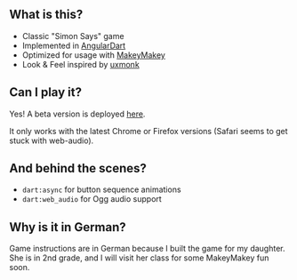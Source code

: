 What is this?
-------------
* Classic "Simon Says" game
* Implemented in [AngularDart](https://angulardart.org)
* Optimized for usage with [MakeyMakey](http://makeymakey.com)
* Look & Feel inspired by [uxmonk](http://labs.uxmonk.com/simon-says/)

Can I play it?
--------------
Yes! A beta version is deployed [here](http://netzwerg.ch/simon/index.html).

It only works with the latest Chrome or Firefox versions (Safari seems to get stuck with web-audio).

And behind the scenes?
-------------------------
* `dart:async` for button sequence animations
* `dart:web_audio` for Ogg audio support

Why is it in German?
--------------------
Game instructions are in German because I built the game for my daughter. She is in 2nd grade, and I will visit
her class for some MakeyMakey fun soon.